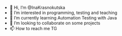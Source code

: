 - 👋 Hi, I’m @InaKrasnokutska
- 👀 I’m interested in programming, testing and teaching
- 🌱 I’m currently learning Automation Testing with Java
- 💞️ I’m looking to collaborate on some projects
- 📫 How to reach me TG